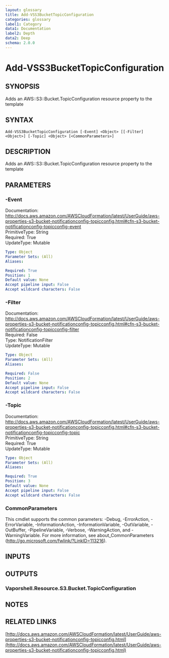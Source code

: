 ```yaml
---
layout: glossary
title: Add-VSS3BucketTopicConfiguration
categories: glossary
label1: Category
data1: Documentation
label2: Depth
data2: Deep
schema: 2.0.0
---
```


# Add-VSS3BucketTopicConfiguration

## SYNOPSIS
Adds an AWS::S3::Bucket.TopicConfiguration resource property to the template

## SYNTAX

```
Add-VSS3BucketTopicConfiguration [-Event] <Object> [[-Filter] <Object>] [-Topic] <Object> [<CommonParameters>]
```

## DESCRIPTION
Adds an AWS::S3::Bucket.TopicConfiguration resource property to the template

## PARAMETERS

### -Event
Documentation: http://docs.aws.amazon.com/AWSCloudFormation/latest/UserGuide/aws-properties-s3-bucket-notificationconfig-topicconfig.html#cfn-s3-bucket-notificationconfig-topicconfig-event    
PrimitiveType: String    
Required: True    
UpdateType: Mutable

```yaml
Type: Object
Parameter Sets: (All)
Aliases:

Required: True
Position: 1
Default value: None
Accept pipeline input: False
Accept wildcard characters: False
```

### -Filter
Documentation: http://docs.aws.amazon.com/AWSCloudFormation/latest/UserGuide/aws-properties-s3-bucket-notificationconfig-topicconfig.html#cfn-s3-bucket-notificationconfig-topicconfig-filter    
Required: False    
Type: NotificationFilter    
UpdateType: Mutable

```yaml
Type: Object
Parameter Sets: (All)
Aliases:

Required: False
Position: 2
Default value: None
Accept pipeline input: False
Accept wildcard characters: False
```

### -Topic
Documentation: http://docs.aws.amazon.com/AWSCloudFormation/latest/UserGuide/aws-properties-s3-bucket-notificationconfig-topicconfig.html#cfn-s3-bucket-notificationconfig-topicconfig-topic    
PrimitiveType: String    
Required: True    
UpdateType: Mutable

```yaml
Type: Object
Parameter Sets: (All)
Aliases:

Required: True
Position: 3
Default value: None
Accept pipeline input: False
Accept wildcard characters: False
```

### CommonParameters
This cmdlet supports the common parameters: -Debug, -ErrorAction, -ErrorVariable, -InformationAction, -InformationVariable, -OutVariable, -OutBuffer, -PipelineVariable, -Verbose, -WarningAction, and -WarningVariable.
For more information, see about_CommonParameters (http://go.microsoft.com/fwlink/?LinkID=113216).

## INPUTS

## OUTPUTS

### Vaporshell.Resource.S3.Bucket.TopicConfiguration

## NOTES

## RELATED LINKS

[http://docs.aws.amazon.com/AWSCloudFormation/latest/UserGuide/aws-properties-s3-bucket-notificationconfig-topicconfig.html](http://docs.aws.amazon.com/AWSCloudFormation/latest/UserGuide/aws-properties-s3-bucket-notificationconfig-topicconfig.html)

